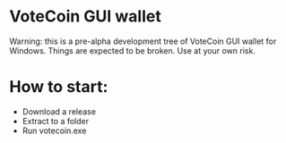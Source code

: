 # VoteCoin GUI wallet

Warning: this is a pre-alpha development tree of VoteCoin GUI wallet for Windows.
Things are expected to be broken. Use at your own risk.

# How to start:

- Download a release
- Extract to a folder
- Run votecoin.exe

